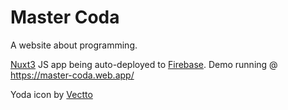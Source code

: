 # Master Coda
A website about programming.

[Nuxt3](https://v3.nuxtjs.org/) JS app being auto-deployed to [Firebase](https://firebase.google.com/). 
Demo running @ https://master-coda.web.app/

Yoda icon by [Vectto](https://www.iconfinder.com/icons/2624871/jedi_jedi_master_starwars_yoda_icon)